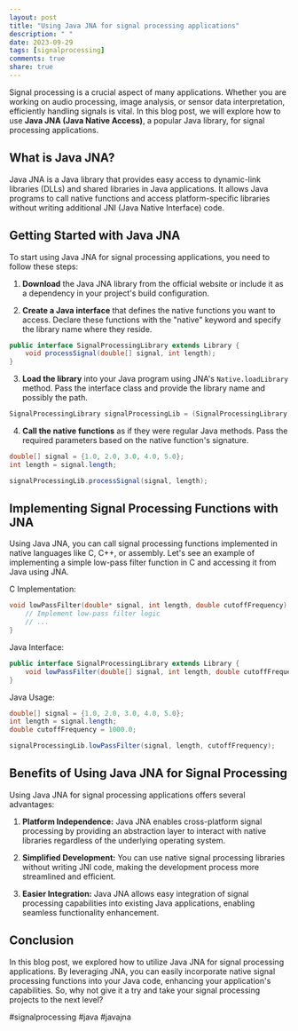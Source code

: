 ```yaml
---
layout: post
title: "Using Java JNA for signal processing applications"
description: " "
date: 2023-09-29
tags: [signalprocessing]
comments: true
share: true
---
```


Signal processing is a crucial aspect of many applications. Whether you are working on audio processing, image analysis, or sensor data interpretation, efficiently handling signals is vital. In this blog post, we will explore how to use **Java JNA (Java Native Access)**, a popular Java library, for signal processing applications.

## What is Java JNA?

Java JNA is a Java library that provides easy access to dynamic-link libraries (DLLs) and shared libraries in Java applications. It allows Java programs to call native functions and access platform-specific libraries without writing additional JNI (Java Native Interface) code.

## Getting Started with Java JNA

To start using Java JNA for signal processing applications, you need to follow these steps:

1. **Download** the Java JNA library from the official website or include it as a dependency in your project's build configuration.

2. **Create a Java interface** that defines the native functions you want to access. Declare these functions with the "native" keyword and specify the library name where they reside.

```java
public interface SignalProcessingLibrary extends Library {
    void processSignal(double[] signal, int length);
}
```

3. **Load the library** into your Java program using JNA's `Native.loadLibrary` method. Pass the interface class and provide the library name and possibly the path.

```java
SignalProcessingLibrary signalProcessingLib = (SignalProcessingLibrary) Native.loadLibrary("signal_processing", SignalProcessingLibrary.class);
```

4. **Call the native functions** as if they were regular Java methods. Pass the required parameters based on the native function's signature.

```java
double[] signal = {1.0, 2.0, 3.0, 4.0, 5.0};
int length = signal.length;

signalProcessingLib.processSignal(signal, length);
```

## Implementing Signal Processing Functions with JNA

Using Java JNA, you can call signal processing functions implemented in native languages like C, C++, or assembly. Let's see an example of implementing a simple low-pass filter function in C and accessing it from Java using JNA.

C Implementation:

```c
void lowPassFilter(double* signal, int length, double cutoffFrequency) {
    // Implement low-pass filter logic
    // ...
}
```

Java Interface:

```java
public interface SignalProcessingLibrary extends Library {
    void lowPassFilter(double[] signal, int length, double cutoffFrequency);
}
```

Java Usage:

```java
double[] signal = {1.0, 2.0, 3.0, 4.0, 5.0};
int length = signal.length;
double cutoffFrequency = 1000.0;

signalProcessingLib.lowPassFilter(signal, length, cutoffFrequency);
```

## Benefits of Using Java JNA for Signal Processing

Using Java JNA for signal processing applications offers several advantages:

1. **Platform Independence:** Java JNA enables cross-platform signal processing by providing an abstraction layer to interact with native libraries regardless of the underlying operating system.

2. **Simplified Development:** You can use native signal processing libraries without writing JNI code, making the development process more streamlined and efficient.

3. **Easier Integration:** Java JNA allows easy integration of signal processing capabilities into existing Java applications, enabling seamless functionality enhancement.

## Conclusion

In this blog post, we explored how to utilize Java JNA for signal processing applications. By leveraging JNA, you can easily incorporate native signal processing functions into your Java code, enhancing your application's capabilities. So, why not give it a try and take your signal processing projects to the next level?

#signalprocessing #java #javajna